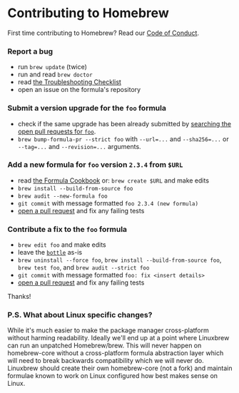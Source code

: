 # Contributing to Homebrew

First time contributing to Homebrew? Read our [Code of Conduct](https://github.com/Homebrew/brew/blob/master/CODEOFCONDUCT.md#code-of-conduct).

### Report a bug

* run `brew update` (twice)
* run and read `brew doctor`
* read [the Troubleshooting Checklist](http://docs.brew.sh/Troubleshooting.html)
* open an issue on the formula's repository

### Submit a version upgrade for the `foo` formula

* check if the same upgrade has been already submitted by [searching the open pull requests for `foo`](https://github.com/Homebrew/homebrew-core/pulls?utf8=✓&q=is%3Apr+is%3Aopen+foo).
* `brew bump-formula-pr --strict foo` with `--url=...` and `--sha256=...` or `--tag=...` and `--revision=...` arguments.

### Add a new formula for `foo` version `2.3.4` from `$URL`

* read [the Formula Cookbook](http://docs.brew.sh/Formula-Cookbook.html) or: `brew create $URL` and make edits
* `brew install --build-from-source foo`
* `brew audit --new-formula foo`
* `git commit` with message formatted `foo 2.3.4 (new formula)`
* [open a pull request](http://docs.brew.sh/How-To-Open-a-Homebrew-Pull-Request.html) and fix any failing tests

### Contribute a fix to the `foo` formula

* `brew edit foo` and make edits
* leave the [`bottle`](http://www.rubydoc.info/github/Homebrew/brew/master/Formula#bottle-class_method) as-is
* `brew uninstall --force foo`, `brew install --build-from-source foo`, `brew test foo`, and `brew audit --strict foo`
* `git commit` with message formatted `foo: fix <insert details>`
* [open a pull request](http://docs.brew.sh/How-To-Open-a-Homebrew-Pull-Request.html) and fix any failing tests

Thanks!

### P.S. What about Linux specific changes?

While it's much easier to make the package manager cross-platform without harming readability. Ideally we'll end up at a point where Linuxbrew can run an unpatched Homebrew/brew. This will never happen on homebrew-core without a cross-platform formula abstraction layer which will need to break backwards compatibility which we will never do. Linuxbrew should create their own homebrew-core (not a fork) and maintain formulae known to work on Linux configured how best makes sense on Linux.

